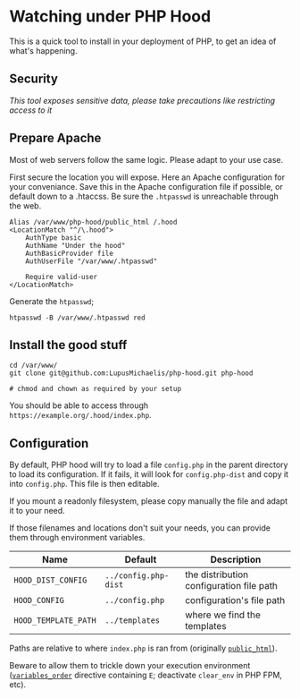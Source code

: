 # Watching under PHP Hood

This is a quick tool to install in your deployment of PHP, to get an idea of what's
happening.

## Security

*This tool exposes sensitive data, please take precautions like restricting access to it*

## Prepare Apache

Most of web servers follow the same logic. Please adapt to your use case.

First secure the location you will expose. Here an Apache configuration for your
conveniance. Save this in the Apache configuration file if possible, or default down to
a .htaccss. Be sure the `.htpasswd` is unreachable through the web.

```
Alias /var/www/php-hood/public_html /.hood
<LocationMatch "^/\.hood">
	AuthType basic
	AuthName "Under the hood"
	AuthBasicProvider file
	AuthUserFile "/var/www/.htpasswd"

	Require valid-user
</LocationMatch>
```

Generate the `htpasswd`;

```
htpasswd -B /var/www/.htpasswd red
```

## Install the good stuff

```
cd /var/www/
git clone git@github.com:LupusMichaelis/php-hood.git php-hood

# chmod and chown as required by your setup
```

You should be able to access through `https://example.org/.hood/index.php`.

## Configuration

By default, PHP hood will try to load a file `config.php` in the parent directory to load
its configuration. If it fails, it will look for `config.php-dist` and copy it into
`config.php`. This file is then editable.

If you mount a readonly filesystem, please copy manually the file and adapt it to your
need.

If those filenames and locations don't suit your needs, you can provide them through
environment variables.

| Name | Default | Description |
| --- | --- | --- |
| `HOOD_DIST_CONFIG` | `../config.php-dist` | the distribution configuration file path |
| `HOOD_CONFIG` | `../config.php` | configuration's file path |
| `HOOD_TEMPLATE_PATH` | `../templates` | where we find the templates |

Paths are relative to where `index.php` is ran from (originally
[`public_html`](./public_html)).

Beware to allow them to trickle down your execution environment
([`variables_order`](https://www.php.net/manual/en/ini.core.php#ini.variables-order)
directive containing `E`; deactivate `clear_env` in PHP FPM, etc).
